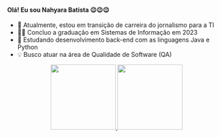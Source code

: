 #### Olá! Eu sou Nahyara Batista 😉😉😉

* 🔭 Atualmente, estou em transição de carreira do jornalismo para a TI
* 👩‍🎓 Concluo a graduação em Sistemas de Informação em 2023
* 🌱 Estudando desenvolvimento back-end com as linguagens Java e Python
* 💡 Busco atuar na área de Qualidade de Software (QA)

<div align="center">
  <a href="https://github.com/nahyarabs">
  <img height="150em" src="https://github-readme-stats.vercel.app/api?username=nahyarabs&show_icons=true&theme=calm&include_all_commits=true&count_private=true"/>
  <img height="150em" src="https://github-readme-stats.vercel.app/api/top-langs/?username=nahyarabs&layout=compact&langs_count=6&theme=calm"/>
</div>


